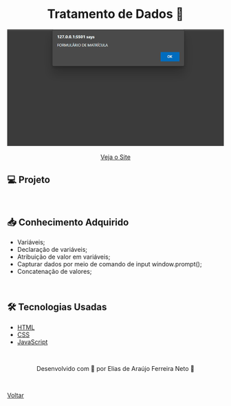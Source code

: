 <h1 align="center">Tratamento de Dados 🎲</h1>

![Vídeo demonstrativo de exercícios práticos](./demonstracao.gif)

<div align="center">
  <a href="https://elias-neto.github.io/Curso-em-video-JavaScript/moduloB/aula05/index.html">Veja o Site</a>
</div>

## 💻 Projeto

<br>

## 📥 Conhecimento Adquirido 

- Variáveis;
- Declaração de variáveis;
- Atribuição de valor em variáveis;
- Capturar dados por meio de comando de input window.prompt();
- Concatenação de valores;

<br>

## 🛠 Tecnologias Usadas

- [HTML](https://www.w3schools.com/html/)
- [CSS](https://www.w3schools.com/css/)
- [JavaScript](https://www.w3schools.com/js/)

<br>

<p align="center"> Desenvolvido com 💙 por Elias de Araújo Ferreira Neto 👋 <p>

<br>
  
<a href="../../README.md">Voltar</a>